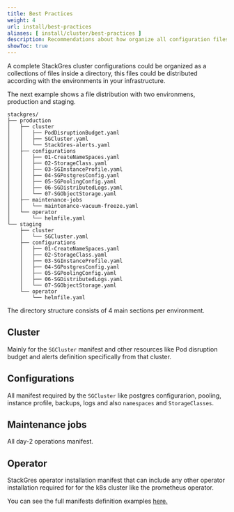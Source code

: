 ```yaml
---
title: Best Practices
weight: 4
url: install/best-practices
aliases: [ install/cluster/best-practices ]
description: Recommendations about how organize all configuration files.
showToc: true
---
```


A complete StackGres cluster configurations could be organized as a collections of files inside a directory, this files could be distributed according with the environments in your infrastructure.

The next example shows a file distribution with two environmens, production and staging. 

```
stackgres/
├── production
│   ├── cluster
│   │   ├── PodDisruptionBudget.yaml
│   │   ├── SGCluster.yaml
│   │   └── StackGres-alerts.yaml
│   ├── configurations
│   │   ├── 01-CreateNameSpaces.yaml
│   │   ├── 02-StorageClass.yaml
│   │   ├── 03-SGInstanceProfile.yaml
│   │   ├── 04-SGPostgresConfig.yaml
│   │   ├── 05-SGPoolingConfig.yaml
│   │   ├── 06-SGDistributedLogs.yaml
│   │   └── 07-SGObjectStorage.yaml
│   ├── maintenance-jobs
│   │   └── maintenance-vacuum-freeze.yaml
│   └── operator
│       └── helmfile.yaml
└── staging
    ├── cluster
    │   └── SGCluster.yaml
    ├── configurations
    │   ├── 01-CreateNameSpaces.yaml
    │   ├── 02-StorageClass.yaml
    │   ├── 03-SGInstanceProfile.yaml
    │   ├── 04-SGPostgresConfig.yaml
    │   ├── 05-SGPoolingConfig.yaml
    │   ├── 06-SGDistributedLogs.yaml
    │   └── 07-SGObjectStorage.yaml
    └── operator
        └── helmfile.yaml
```

The directory structure consists of 4 main sections per environment.

## **Cluster**

Mainly for the `SGCluster` manifest and other resources like Pod disruption budget and alerts definition specifically from that cluster. 

## **Configurations**

All manifest required by the `SGCluster` like postgres configurarion, pooling, instance profile, backups, logs and also `namespaces` and `StorageClasses`.

## **Maintenance jobs** 

All day-2 operations manifest. 

## **Operator**

StackGres operator installation manifest that can include any other operator installation required for for the k8s cluster like the prometheus operator.  


You can see the full manifests definition examples [here.](https://gitlab.com/ongresinc/stackgres/-/tree/main/stackgres-k8s/examples/full_example)

